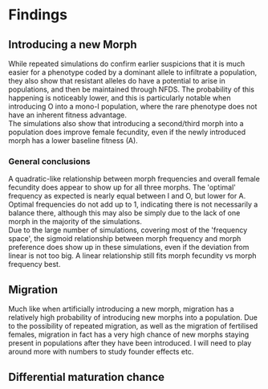 # Findings
## Introducing a new Morph
While repeated simulations do confirm earlier suspicions that it is much easier for a phenotype coded by a dominant allele to infiltrate a population, they also show that resistant alleles do have a potential to arise in populations, and then be maintained through NFDS. The probability of this happening is noticeably lower, and this is particularly notable when introducing O into a mono-I population, where the rare phenotype does not have an inherent fitness advantage.  
The simulations also show that introducing a second/third morph into a population does improve female fecundity, even if the newly introduced morph has a lower baseline fitness (A).

### General conclusions
A quadratic-like relationship between morph frequencies and overall female fecundity does appear to show up for all three morphs. The 'optimal' frequency as expected is nearly equal between I and O, but lower for A. Optimal frequencies do not add up to 1, indicating there is not necessarily a balance there, although this may also be simply due to the lack of one morph in the majority of the simulations.  
Due to the large number of simulations, covering most of the 'frequency space', the sigmoid relationship between morph frequency and morph preference does show up in these simulations, even if the deviation from linear is not too big. A linear relationship still fits morph fecundity vs morph frequency best.

## Migration
Much like when artificially introducing a new morph, migration has a relatively high probability of introducing new morphs into a population. Due to the possibility of repeated migration, as well as the migration of fertilised females, migration in fact has a very high chance of new morphs staying present in populations after they have been introduced. I will need to play around more with numbers to study founder effects etc.

## Differential maturation chance
